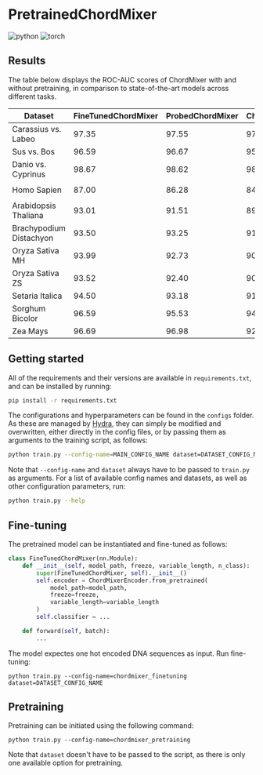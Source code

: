 # PretrainedChordMixer

![python](https://user-images.githubusercontent.com/44374191/224485239-3e013eff-f76e-46a4-90a7-e55fa0a6b3a7.svg)
![torch](https://user-images.githubusercontent.com/44374191/224485304-0b0f25c6-e31f-48a9-8cec-1767bffee1e6.svg)

## Results
The table below displays the ROC-AUC scores of ChordMixer with and without pretraining, in comparison to state-of-the-art models across different tasks.

| Dataset                   |   FineTunedChordMixer |   ProbedChordMixer |   ChordMixer |   KeGRU |DeepSEA|   Transformer |   Nystromformer |   Poolformer |   Linformer |
|---------------------------|-----------------------|--------------------|--------------|---------|-------|---------------|-----------------|--------------|-------------|
| Carassius vs. Labeo       |                 97.35 |              97.55 |        97.19 |   97.02 | 97.49 |         92.19 |           89.85 |        90.72 |       86.44 |
| Sus vs. Bos               |                 96.59 |              96.67 |        95.70 |   94.36 | 96.53 |         86.70 |           91.62 |        86.55 |       87.88 |
| Danio vs. Cyprinus        |                 98.67 |              98.62 |        98.93 |   98.74 | 99.12 |         90.06 |           94.31 |        92.81 |       87.00 |
|                           |                       |                    |              |         |       |               |                 |              |             |  
| Homo Sapien               |                 87.00 |              86.28 |        84.90 |   70.16 | 86.93 |         51.32 |           51.10 |        51.36 |       83.22 |
|                           |                       |                    |              |         |       |               |                 |              |             |                      
| Arabidopsis Thaliana      |                 93.01 |              91.51 |        89.53 |   90.83 | 90.12 |         62.51 |           73.54 |        74.81 |       60.33 |
| Brachypodium Distachyon   |                 93.50 |              93.25 |        91.14 |   92.35 | 90.05 |         75.98 |           81.21 |        79.64 |       72.75 |
| Oryza Sativa MH           |                 93.99 |              92.73 |        90.95 |   92.15 | 91.02 |         71.40 |           77.89 |        74.56 |       62.39 |
| Oryza Sativa ZS           |                 93.52 |              92.40 |        90.79 |   92.14 | 89.70 |         75.01 |           76.85 |        76.20 |       71.04 |
| Setaria Italica           |                 94.50 |              93.18 |        91.93 |   92.99 | 91.92 |         82.31 |           83.55 |        81.22 |       70.98 |
| Sorghum Bicolor           |                 96.59 |              95.53 |        94.52 |   95.84 | 94.54 |         82.47 |           87.17 |        83.69 |       78.05 |
| Zea Mays                  |                 96.69 |              96.98 |        92.98 |   94.64 | 94.84 |         60.96 |           76.95 |        74.21 |       53.14 |



## Getting started
All of the requirements and their versions are available in `requirements.txt`, and can be installed by running:
```bash
pip install -r requirements.txt
```

The configurations and hyperparameters can be found in the `configs` folder. As these are managed by [Hydra](https://hydra.cc/), they can simply be modified and overwritten, either directly in the config files, or by passing them as arguments to the training script, as follows:
```bash
python train.py --config-name=MAIN_CONFIG_NAME dataset=DATASET_CONFIG_NAME parameter=new_value
```
Note that `--config-name` and `dataset` always have to be passed to `train.py` as arguments. For a list of available config names and datasets, as well as other configuration parameters, run:
```bash
python train.py --help
```

## Fine-tuning
The pretrained model can be instantiated and fine-tuned as follows: 
```python
class FineTunedChordMixer(nn.Module):
    def __init__(self, model_path, freeze, variable_length, n_class):
        super(FineTunedChordMixer, self).__init__()
        self.encoder = ChordMixerEncoder.from_pretrained(
            model_path=model_path,
            freeze=freeze,
            variable_length=variable_length
        )
        self.classifier = ...

    def forward(self, batch):
        ...
```
The model expectes one hot encoded DNA sequences as input. Run fine-tuning:
```
python train.py --config-name=chordmixer_finetuning dataset=DATASET_CONFIG_NAME
```

## Pretraining
Pretraining can be initiated using the following command:
```
python train.py --config-name=chordmixer_pretraining
```
Note that `dataset` doesn't have to be passed to the script, as there is only one available option for pretraining.
